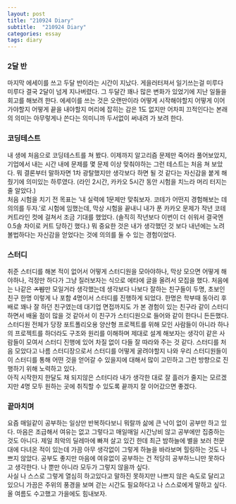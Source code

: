 ```yaml
---
layout: post
title: "210924 Diary"
subtitle:  "210924 Diary"
categories: essay
tags: diary
---
```

  
### 2달 반  
마지막 에세이를 쓰고 두달 반이라는 시간이 지났다. 게을러터져서 일기쓰는걸 미루다 미루다 결국 2달이 넘게 지나버렸다. 그 두달간 꽤나 많은 변화가 있었기에 지난 일들을 회고를 해보려 한다. 에세이를 쓰는 것은 오랜만이라 어떻게 시작해야할지 어떻게 이어가야할지 어떻게 끝을 내야할지 머리에 잡히는 감은 1도 없지만 어차피 끄적인다는 본래의 의미는 아무렇게나 쓴다는 의미니까 두서없이 써내려 가 보려 한다.  
  
  
### 코딩테스트  
내 생에 처음으로 코딩테스트를 쳐 봤다. 이제까지 알고리즘 문제만 죽어라 풀어보았지, 기업에서 내는 시간 내에 문제를 몇 문제 이상 맞춰야하는 그런 테스트는 처음 쳐 보았다. 뭐 결론부터 말하자면 1차 광탈했지만 생각보다 하면 될 것 같다는 자신감을 붙게 해 줬기에 의미있는 하루였다. (라인 2시간, 카카오 5시간 동안 시험을 치느라 머리 터지는 줄 알았다.)  
처음 시험을 치기 전 목표는 ‘내 실력에 1문제만 맞춰보자. 코테가 어떤지 경험해보는 데 의의를 두자.’로 시험에 임했는데, 막상 시험을 끝내니 내가 푼 카카오 문제가 작년 코테 커트라인 컷에 걸쳐서 조금 기대를 했었다. (솔직히 작년보다 이번이 더 쉬워서 결국엔 0.5솔 차이로 커트 당하긴 했다.) 뭐 중요한 것은 내가 생각했던 것 보다 내년에는 노려볼법하다는 자신감을 얻었다는 것에 의의를 둘 수 있는 경험이었다.  
  
  
### 스터디  
취준 스터디를 해본 적이 없어서 어떻게 스터디원을 모아야하나, 막상 모으면 어떻게 해야하나, 걱정만 하다가 그냥 질러보자는 식으로 에타에 글을 올려서 모집을 했다. 처음에는 나같은 ~~ㅈ밥~~만 모일거라 생각했는데 생각보다 나보다 잘하는 친구들이 두명, 초보인 친구 한명 이렇게 나 포함 4명이서 스터디를 진행하게 되었다. 한명은 학부때 동아리 후배로 꽤나 잘 하던 친구였는데 대기업 면접까지도 가 본 경험이 있는 친구라 같이 스터디 하면서 배울 점이 많을 것 같아서 이 친구가 스터디원으로 들어와 같이 한다니 든든했다.  
스터디원 전체가 당장 포트폴리오용 양산형 프로젝트를 위해 모인 사람들이 아니라 하나의 프로젝트를 하더라도 구조와 원리를 이해하며 제대로 설계 해보자는 생각이 같은 사람들이 모여서 스터디 진행에 있어 차질 없이 다들 잘 따라와 주는 것 같다. 스터디를 처음 모았다고 나름 스터디장으로서 스터디를 어떻게 굴려야할지 나와 우리 스터디원들이 이 스터디를 통해 어떤 것을 얻어갈 수 있을지에 대해서 많이 고민하고 그런 방향으로 진행하기 위해 노력하고 있다.  
아직 시작한지 한달도 채 되지않은 스터디라 내가 생각한 대로 잘 흘러가 줄지는 모르겠지만 4명 모두 원하는 곳에 취직할 수 있도록 끝까지 잘 이어갔으면 좋겠다.  
  
  
### 끝마치며  
요즘 매일같이 공부하는 일상만 반복하다보니 뭐랄까 삶에 큰 낙이 없이 공부만 하고 있다. 마음은 조급해서 여유는 없고 그렇다고 매일매일 시간낭비 않고 공부에만 집중하는 것도 아니다. 제일 최악의 딜레마에 빠져 살고 있긴 한데 최근 밤하늘에 별을 보러 천문대에 다녀온 적이 있는데 가끔 아무 생각없이 그렇게 하늘을 바라보며 힐링하는 것도 나쁘지 않았다. 공부도 좋지만 마음에 여유없이 공부하는 건 적당히 공부하느니만 못하다고 생각한다. 나 뿐만 아니라 모두가 그렇지 않을까 싶다.  
사실 나 스스로 그렇게 열심히 하고있다고 말하진 못하지만 나쁘지 않은 속도로 달리고 있으니 가끔은 주위의 풍경을 보며 걷는 시간도 필요하다고 나 스스로에게 말하고 싶다. 올 여름도 수고했고 가을에도 힘내보자.  